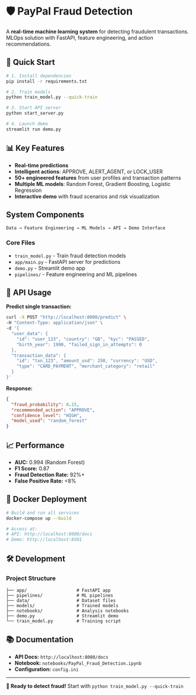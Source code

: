 # 🛡️ PayPal Fraud Detection 

A **real-time machine learning system** for detecting fraudulent transactions. MLOps solution with FastAPI, feature engineering, and action recommendations.

## 🚀 Quick Start

```bash
# 1. Install dependencies
pip install -r requirements.txt

# 2. Train models 
python train_model.py --quick-train

# 3. Start API server
python start_server.py

# 4. Launch demo
streamlit run demo.py
```

## 📊 Key Features

- **Real-time predictions** 
- **Intelligent actions**: APPROVE, ALERT_AGENT, or LOCK_USER  
- **50+ engineered features** from user profiles and transaction patterns
- **Multiple ML models**: Random Forest, Gradient Boosting, Logistic Regression
- **Interactive demo** with fraud scenarios and risk visualization

## System Components

```
Data → Feature Engineering → ML Models → API → Demo Interface
```

### Core Files
- `train_model.py` - Train fraud detection models
- `app/main.py` - FastAPI server for predictions  
- `demo.py` - Streamlit demo app
- `pipelines/` - Feature engineering and ML pipelines

## 🔗 API Usage

**Predict single transaction:**
```bash
curl -X POST "http://localhost:8000/predict" \
-H "Content-Type: application/json" \
-d '{
  "user_data": {
    "id": "user_123", "country": "GB", "kyc": "PASSED", 
    "birth_year": 1990, "failed_sign_in_attempts": 0
  },
  "transaction_data": {
    "id": "txn_123", "amount_usd": 250, "currency": "USD",
    "type": "CARD_PAYMENT", "merchant_category": "retail"
  }
}'
```

**Response:**
```json
{
  "fraud_probability": 0.15,
  "recommended_action": "APPROVE",
  "confidence_level": "HIGH",
  "model_used": "random_forest"
}
```

## 📈 Performance

- **AUC:** 0.994 (Random Forest)
- **F1 Score:** 0.87 
- **Fraud Detection Rate:** 92%+
- **False Positive Rate:** <8%

## 🐳 Docker Deployment

```bash
# Build and run all services
docker-compose up --build

# Access at:
# API: http://localhost:8000/docs
# Demo: http://localhost:8501
```

## 🛠️ Development

### Project Structure
```
├── app/                   # FastAPI app
├── pipelines/             # ML pipelines  
├── data/                  # Dataset files
├── models/                # Trained models
├── notebooks/             # Analysis notebooks
├── demo.py                # Streamlit demo
└── train_model.py         # Training script
```

## 📚 Documentation

- **API Docs:** `http://localhost:8000/docs`
- **Notebook:** `notebooks/PayPal_Fraud_Detection.ipynb`
- **Configuration:** `config.ini`

---

**🚀 Ready to detect fraud!** Start with `python train_model.py --quick-train`
